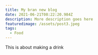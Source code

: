 ```yaml
---
title: My bran new blog
date: 2021-06-21T08:22:20.984Z
description: More description goes here
featuredimage: /assets/post3.jpeg
tags:
  - Food
---
```

This is about making a drink